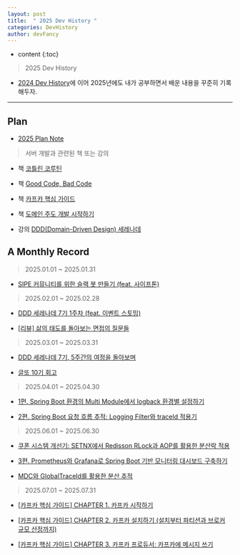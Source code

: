 ```yaml
---
layout: post
title:  " 2025 Dev History "
categories: DevHistory
author: devFancy
---
```

* content
{:toc}

> 2025 Dev History

* [2024 Dev History](https://devfancy.github.io/2024-DevHistory/)에 이어 2025년에도 내가 공부하면서 배운 내용을 꾸준히 기록해두자.


---

## Plan

* [2025 Plan Note](https://gist.github.com/devFancy/cb98297a5fee3445805f08c5d590ddb1)

<script src="https://gist.github.com/devFancy/cb98297a5fee3445805f08c5d590ddb1.js"></script>


> 서버 개발과 관련된 책 또는 강의

* 책 [코틀린 코루틴](https://product.kyobobook.co.kr/detail/S000210537188)

* 책 [Good Code, Bad Code](https://product.kyobobook.co.kr/detail/S000061353995)

* 책 [카프카 핵심 가이드](https://product.kyobobook.co.kr/detail/S000201464167)

* 책 [도메인 주도 개발 시작하기](https://product.kyobobook.co.kr/detail/S000001810495)

* 강의 [DDD(Domain-Driven Design) 세레나데](https://edu.nextstep.camp/c/GwN2MSqv)

## A Monthly Record

> 2025.01.01 ~ 2025.01.31

* [SIPE 커뮤니티를 위한 슬랙 봇 만들기 (feat. 사이프톤)](https://devfancy.github.io/ETC-Sipethon-Slackbot/)

> 2025.02.01 ~ 2025.02.28

* [DDD 세레나데 7기 1주차 (feat. 이벤트 스토밍)](https://devfancy.github.io/DDD-Week1-Review-And-EventStorming/)

* [[리뷰] 삶의 태도를 돌아보는 면접의 질문들](https://devfancy.github.io/Book-Interview-Questions/)

> 2025.03.01 ~ 2025.03.31

* [DDD 세레나데 7기, 5주간의 여정을 돌아보며](https://devfancy.github.io/DDD-Serenade-7th-Review/)

* [글또 10기 회고](https://devfancy.github.io/geultto-10th-Retrospective/)

> 2025.04.01 ~ 2025.04.30

* [1편. Spring Boot 환경의 Multi Module에서 logback 환경별 설정하기](https://devfancy.github.io/Multi-Module-Logback-xml/)

* [2편. Spring Boot 요청 흐름 추적: Logging Filter와 traceId 적용기](https://devfancy.github.io/SpringBoot-Logging-Filter/)

> 2025.06.01 ~ 2025.06.30

* [쿠폰 시스템 개선기: SETNX에서 Redisson RLock과 AOP를 활용한 분산락 적용](https://devfancy.github.io/SpringBoot-Coupon-System-Redisson/)

* [3편. Prometheus와 Grafana로 Spring Boot 기반 모니터링 대시보드 구축하기](https://devfancy.github.io/SpringBoot-Monitoring-Prometheus-Grafana/)

* [MDC와 GlobalTraceId를 활용한 분산 추적](https://devfancy.github.io/SpringBoot-Distributed-Tracing-With-MDC/)

> 2025.07.01 ~ 2025.07.31

* [[카프카 핵심 가이드] CHAPTER 1. 카프카 시작하기](https://devfancy.github.io/Kafka-Concept/)

* [[카프카 핵심 가이드] CHAPTER 2. 카프카 설치하기 (설치부터 파티션과 브로커 규모 산정까지)](https://devfancy.github.io/Kafka-Installation-Sizing-Guide/)

* [[카프카 핵심 가이드] CHAPTER 3. 카프카 프로듀서: 카프카에 메시지 쓰기](https://devfancy.github.io/Kafka-Producer/)
